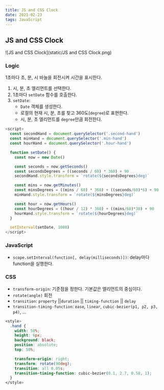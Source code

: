 ```yaml
---
title: JS and CSS Clock
date: 2021-02-23
tags: JavaScript
---
```


## JS and CSS Clock

![JS and CSS Clock](static/JS and CSS Clock.png)

### Logic

1초마다 초, 분, 시 바늘을 회전시켜 시간을 표시한다.

1. 시, 분, 초 엘리먼트를 선택한다.
2. 1초마다 `setDate` 함수를 호출한다.
3. `setDate`:
   - `Date` 객체를 생성한다.
   - 로컬의 현재 시, 분, 초를 찾고 360도(`degree`)로 표현한다.
   - 시, 분, 초 엘리먼트를 `degree`만큼 회전한다.

```javascript
<script>
  const secondHand = document.querySelector('.second-hand')
  const minHand = document.querySelector('.min-hand')
  const hourHand = document.querySelector('.hour-hand')

  function setDate() {
    const now = new Date()

    const seconds = now.getSeconds()
    const secondsDegrees = ((seconds / 60) * 360) + 90
    secondHand.style.transform = `rotate(${secondsDegrees}deg)`

    const mins = now.getMinutes()
    const minsDegrees = ((mins / 60) * 360) + ((seconds/60)*6) + 90
    minHand.style.transform = `rotate(${minsDegrees}deg)`

    const hour = now.getHours()
    const hourDegrees = ((hour / 12) * 360) + ((mins/60)*30) + 90
    hourHand.style.transform = `rotate(${hourDegrees}deg)`
  }

  setInterval(setDate, 1000)
</script>
```

### JavaScript

- `scope.setInterval(function[, delay(milliseconds)])`: delay마다 function을 실행한다.

### CSS

- `transform-origin`: 기준점을 정한다. 기본값은 엘리먼트의 중심이다.
- `rotate(angle)` 회전
- `transition`: `property` ||`duration` || `timing-function` || `delay`
- `transition-timing-function`: `ease`, `linear`, `cubic-bezier(p1, p2, p3, p4)`, ...

```css
<style>
  .hand {
    width: 50%;
    height: 6px;
    background: black;
    position: absolute;
    top: 50%;

    transform-origin: right;
    transform: rotate(90deg);
    transition: all 0.05s;
    transition-timing-function: cubic-bezier(0.1, 2.7, 0.58, 1);
  }
</style>
```
